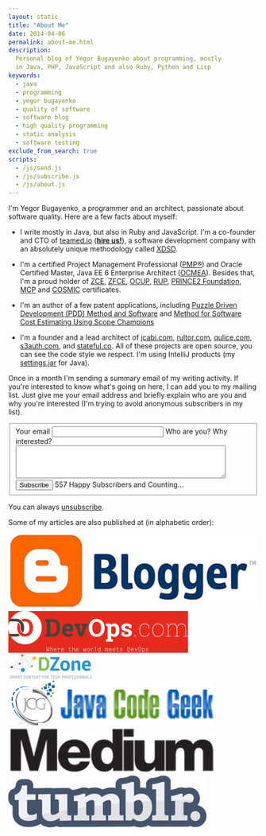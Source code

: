 ```yaml
---
layout: static
title: "About Me"
date: 2014-04-06
permalink: about-me.html
description:
  Personal blog of Yegor Bugayenko about programming, mostly
  in Java, PHP, JavaScript and also Ruby, Python and Lisp
keywords:
  - java
  - programming
  - yegor bugayenko
  - quality of software
  - software blog
  - high quality programming
  - static analysis
  - software testing
exclude_from_search: true
scripts:
  - /js/send.js
  - /js/subscribe.js
  - /js/about.js
---
```


I'm Yegor Bugayenko, a programmer and an architect, passionate
about software quality. Here are a few facts about myself:

 * I write mostly in Java, but also in Ruby and JavaScript.
   I'm a co-founder and CTO of [teamed.io](http://www.teamed.io/) ([**hire us!**](mailto:hire@teamed.io)),
   a software development company with an absolutely unique
   methodology called [XDSD](http://www.xdsd.org).

 * I'm a certified Project Management Professional
  ([PMP&reg;](http://www.pmi.org/Certification/Project-Management-Professional-PMP.aspx))
  and Oracle Certified Master, Java EE 6 Enterprise Architect
  ([OCMEA](http://en.wikipedia.org/wiki/Sun_Certified_Enterprise_Architect)).
  Besides that, I'm a proud holder of
  [ZCE](http://www.zend.com/en/yellow-pages/ZEND007965),
  [ZFCE](http://www.zend.com/en/yellow-pages/ZEND007965),
  [OCUP](http://www.omg.org/uml-certification/),
  [RUP](http://www-03.ibm.com/certify/certs/38008003.shtml),
  [PRINCE2 Foundation](http://www.prince2.com/),
  [MCP](https://www.mcpvirtualbusinesscard.com/Profile.aspx?ID=df72ca54-8fc9-439a-870c-1b938bd762cf) and
  [COSMIC](http://www.cosmicon.com/certificateHoldersV3.asp) certificates.

 * I'm an author of a few patent applications, including
   [Puzzle Driven Development (PDD) Method and Software](https://www.google.com/patents/US20120023476)
   and
   [Method for Software Cost Estimating Using Scope Champions](https://www.google.com/patents/US20100042968)

 * I'm a founder and a lead architect of
   [jcabi.com](http://www.jcabi.com),
   [rultor.com](http://www.rultor.com),
   [qulice.com](http://www.qulice.com),
   [s3auth.com](http://www.s3auth.com),
   and
   [stateful.co](http://www.stateful.co). All of these projects are open
   source, you can see the code style we respect. I'm using
   IntelliJ products (my [settings.jar](http://img.teamed.io/settings.jar) for Java).

Once in a month I'm sending a summary email of my writing activity. If
you're interested to know what's going on here, I can add you to my
mailing list. Just give me your email address and briefly explain who are
you and why you're interested (I'm trying to avoid anonymous
subscribers in my list).

<form id="eform"><fieldset id="form">
  <label for="email">Your email</label>
  <input id="email" class="field field-text" name="email" size="25" maxlength="255" type="email" required="required"/>
  <label for="reason">Who are you? Why interested?</label>
  <textarea id="reason" cols="50" class="field field-text" rows="4" required="required"></textarea>
  <label for="subscribe"></label>
  <button id="subscribe" class="field">Subscribe</button>
  <span class="note">557 Happy Subscribers and Counting...</span>
</fieldset></form>

You can always [unsubscribe](/unsubscribe.html).

Some of my articles are also published at (in alphabetic order):

<a href="http://yegor256.blogspot.com/">
  <img alt="blogger.com" src="/images/about/blogger.png"
    title="Yegor Bugayenko at Blogger"
    class="about-badge"/></a>
<a href="http://devops.com/author/yegor256/">
  <img alt="devops.com" src="/images/about/devops.png"
    title="Yegor Bugayenko at DevOps.com"
    class="about-badge"/></a>
<a href="http://java.dzone.com/users/yegor256">
  <img alt="dzone.com" src="/images/about/dzone.png"
    title="Yegor Bugayenko at DZone.com"
    class="about-badge"/></a>
<a href="http://www.javacodegeeks.com/author/yegor-bugayenko/">
  <img alt="JavaCodeGeeks.com" src="/images/about/jcg.png"
    title="Yegor Bugayenko at JavaCodeGeeks"
    class="about-badge"/></a>
<a href="http://www.medium.com/@yegor256">
  <img alt="medium.com" src="/images/about/medium.png"
    title="Yegor Bugayenko at Medium.com"
    class="about-badge"/></a>
<a href="http://yegor256.tumblr.com/">
  <img alt="tumblr.com" src="/images/about/tumblr.png"
    title="Yegor Bugayenko at Tumblr"
    class="about-badge"/></a>

<script src="http://platform.twitter.com/oct.js" async='async' defer='defer'></script>
